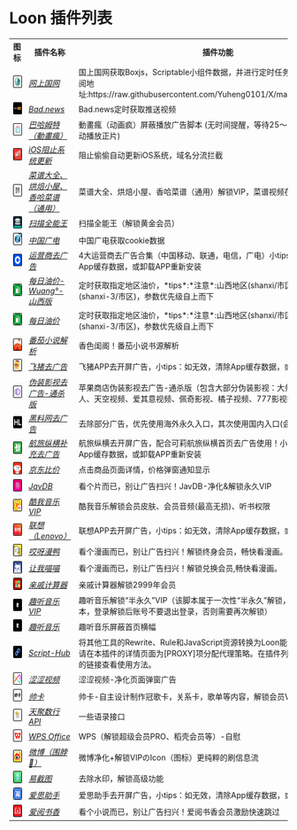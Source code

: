 # Loon 插件列表

<table>
<tr><th> 图标 </th> <th> 插件名称 </th> <th> 插件功能 </th> </tr >
<tr>
<tr ><td ><img src="https://raw.githubusercontent.com/W126-L/Tool/main/IconSet/108px/Guoshangguowang.png" alt="$alt" width="20" height="20" style="border: 1px solid #000;border-radius: 10%;" loading="lazy"></td><td><a href="loon://import?plugin=https://raw.githubusercontent.com/W126-L/Tool/master/Plugin/95598.plugin"><em>网上国网</em></a></td><td>国上国网获取Boxjs，Scriptable小组件数据，并进行定时任务の推送。BoxJs订阅地址:https://raw.githubusercontent.com/Yuheng0101/X/main/Tasks/boxjs.json</td></tr><tr ><td ><img src="https://raw.githubusercontent.com/W126-L/Tool/main/IconSet/108px/Bad_news.png" alt="$alt" width="20" height="20" style="border: 1px solid #000;border-radius: 10%;" loading="lazy"></td><td><a href="loon://import?plugin=https://raw.githubusercontent.com/W126-L/Tool/master/Plugin/Bad_news.plugin"><em>Bad.news</em></a></td><td>Bad.news定时获取推送视频</td></tr><tr ><td ><img src="https://raw.githubusercontent.com/W126-L/Tool/main/IconSet/108px/Bahamut.png" alt="$alt" width="20" height="20" style="border: 1px solid #000;border-radius: 10%;" loading="lazy"></td><td><a href="loon://import?plugin=https://raw.githubusercontent.com/W126-L/Tool/master/Plugin/Bahamut.plugin"><em>巴哈姆特（動畫瘋）</em></a></td><td>動畫瘋（动画疯）屏蔽播放广告脚本 (无时间提醒，等待25～30S即可，黑屏完自动播放正片)</td></tr><tr ><td ><img src="https://raw.githubusercontent.com/W126-L/Tool/main/IconSet/108px/NoUpdate.png" alt="$alt" width="20" height="20" style="border: 1px solid #000;border-radius: 10%;" loading="lazy"></td><td><a href="loon://import?plugin=https://raw.githubusercontent.com/W126-L/Tool/master/Plugin/BlockiOSUpdate.plugin"><em>iOS阻止系统更新</em></a></td><td>阻止偷偷自动更新iOS系统，域名分流拦截</td></tr><tr ><td ><img src="https://raw.githubusercontent.com/W126-L/Tool/main/IconSet/108px/CaiPu.png" alt="$alt" width="20" height="20" style="border: 1px solid #000;border-radius: 10%;" loading="lazy"></td><td><a href="loon://import?plugin=https://raw.githubusercontent.com/W126-L/Tool/master/Plugin/CaiPu-3.plugin"><em>菜谱大全、烘焙小屋、香哈菜谱（通用）</em></a></td><td>菜谱大全、烘焙小屋、香哈菜谱（通用）解锁VIP，菜谱视频在线观看</td></tr><tr ><td ><img src="https://raw.githubusercontent.com/W126-L/Tool/main/IconSet/108px/CamScanner.png" alt="$alt" width="20" height="20" style="border: 1px solid #000;border-radius: 10%;" loading="lazy"></td><td><a href="loon://import?plugin=https://raw.githubusercontent.com/W126-L/Tool/master/Plugin/CamScanner.plugin"><em>扫描全能王</em></a></td><td>扫描全能王（解锁黄金会员）</td></tr><tr ><td ><img src="https://raw.githubusercontent.com/W126-L/Tool/main/IconSet/108px/China-Broadnet.png" alt="$alt" width="20" height="20" style="border: 1px solid #000;border-radius: 10%;" loading="lazy"></td><td><a href="loon://import?plugin=https://raw.githubusercontent.com/W126-L/Tool/master/Plugin/China-Broadnet.plugin"><em>中国广电</em></a></td><td>中国广电获取cookie数据</td></tr><tr ><td ><img src="https://raw.githubusercontent.com/W126-L/Tool/main/IconSet/108px/China-Operator.png" alt="$alt" width="20" height="20" style="border: 1px solid #000;border-radius: 10%;" loading="lazy"></td><td><a href="loon://import?plugin=https://raw.githubusercontent.com/W126-L/Tool/master/Plugin/China-Operator.plugin"><em>运营商去广告</em></a></td><td>4大运营商去广告合集（中国移动、联通，电信，广电）小tips：如无效，清除App缓存数据，或卸载APP重新安装</td></tr><tr ><td ><img src="https://raw.githubusercontent.com/W126-L/Tool/main/IconSet/108px/Youjia.png" alt="$alt" width="20" height="20" style="border: 1px solid #000;border-radius: 10%;" loading="lazy"></td><td><a href="loon://import?plugin=https://raw.githubusercontent.com/W126-L/Tool/master/Plugin/Daily-oil-Wuang.plugin"><em>每日油价-Wuang°-山西版</em></a></td><td>定时获取指定地区油价，*tips*:*注意*:山西地区(shanxi/市区)，陕西地区(shanxi-3/市区)，参数优先级自上而下</td></tr><tr ><td ><img src="https://raw.githubusercontent.com/W126-L/Tool/main/IconSet/108px/Youjia.png" alt="$alt" width="20" height="20" style="border: 1px solid #000;border-radius: 10%;" loading="lazy"></td><td><a href="loon://import?plugin=https://raw.githubusercontent.com/W126-L/Tool/master/Plugin/Daily-oil.plugin"><em>每日油价</em></a></td><td>定时获取指定地区油价，*tips*:*注意*:山西地区(shanxi/市区)，陕西地区(shanxi-3/市区)，参数优先级自上而下</td></tr><tr ><td ><img src="https://raw.githubusercontent.com/W126-L/Tool/main/IconSet/108px/FanQie.png" alt="$alt" width="20" height="20" style="border: 1px solid #000;border-radius: 10%;" loading="lazy"></td><td><a href="loon://import?plugin=https://raw.githubusercontent.com/W126-L/Tool/master/Plugin/FanQie.plugin"><em>番茄小说解析</em></a></td><td>香色闺阁！番茄小说书源解析</td></tr><tr ><td ><img src="https://raw.githubusercontent.com/W126-L/Tool/main/IconSet/108px/Feizhu.png" alt="$alt" width="20" height="20" style="border: 1px solid #000;border-radius: 10%;" loading="lazy"></td><td><a href="loon://import?plugin=https://raw.githubusercontent.com/W126-L/Tool/master/Plugin/Feizhu.plugin"><em>飞猪去广告</em></a></td><td>飞猪APP去开屏广告，小tips：如无效，清除App缓存数据，或卸载APP重新安装</td></tr><tr ><td ><img src="https://raw.githubusercontent.com/W126-L/Tool/main/IconSet/108px/FreeVideo.png" alt="$alt" width="20" height="20" style="border: 1px solid #000;border-radius: 10%;" loading="lazy"></td><td><a href="loon://import?plugin=https://raw.githubusercontent.com/W126-L/Tool/master/Plugin/FreeVideo-NoAds.plugin"><em>伪装影视去广告-通杀版</em></a></td><td>苹果商店伪装影视去广告-通杀版（包含大部分伪装影视：大师兄影视、追剧达人、天空视频、爱其意视频、佩奇影视、橘子视频、777影视等…）</td></tr><tr ><td ><img src="https://raw.githubusercontent.com/W126-L/Tool/main/IconSet/108px/Heiliaowang.png" alt="$alt" width="20" height="20" style="border: 1px solid #000;border-radius: 10%;" loading="lazy"></td><td><a href="loon://import?plugin=https://raw.githubusercontent.com/W126-L/Tool/master/Plugin/HLW.plugin"><em>黑料网去广告</em></a></td><td>去除部分广告，优先使用海外永久入口，其次使用国内入口(会变动)，走代理</td></tr><tr ><td ><img src="https://raw.githubusercontent.com/W126-L/Tool/main/IconSet/108px/Hanglvzongheng.png" alt="$alt" width="20" height="20" style="border: 1px solid #000;border-radius: 10%;" loading="lazy"></td><td><a href="loon://import?plugin=https://raw.githubusercontent.com/W126-L/Tool/master/Plugin/Hanglvzongheng.plugin"><em>航旅纵横补充去广告</em></a></td><td>航旅纵横去开屏广告，配合可莉航旅纵横首页去广告使用！小tips：如无效，清除App缓存数据，或卸载APP重新安装</td></tr><tr ><td ><img src="https://raw.githubusercontent.com/W126-L/Tool/main/IconSet/108px/JD.png" alt="$alt" width="20" height="20" style="border: 1px solid #000;border-radius: 10%;" loading="lazy"></td><td><a href="loon://import?plugin=https://raw.githubusercontent.com/W126-L/Tool/master/Plugin/JD_price.plugin"><em>京东比价</em></a></td><td>点击商品页面详情，价格弹窗通知显示</td></tr><tr ><td ><img src="https://raw.githubusercontent.com/W126-L/Tool/main/IconSet/108px/JavDB.png" alt="$alt" width="20" height="20" style="border: 1px solid #000;border-radius: 10%;" loading="lazy"></td><td><a href="loon://import?plugin=https://raw.githubusercontent.com/W126-L/Tool/master/Plugin/JavDB.plugin"><em>JavDB</em></a></td><td>看个片而已，别让广告扫兴！JavDB-净化&解锁永久VIP</td></tr><tr ><td ><img src="https://raw.githubusercontent.com/W126-L/Tool/main/IconSet/108px/KuwoMusic-Pro.png" alt="$alt" width="20" height="20" style="border: 1px solid #000;border-radius: 10%;" loading="lazy"></td><td><a href="loon://import?plugin=https://raw.githubusercontent.com/W126-L/Tool/master/Plugin/KuwoMusic-VIP.plugin"><em>酷我音乐VIP</em></a></td><td>酷我音乐解锁会员皮肤、会员音频(最高无损)、听书权限</td></tr><tr ><td ><img src="https://raw.githubusercontent.com/W126-L/Tool/main/IconSet/108px/Lenovo.png" alt="$alt" width="20" height="20" style="border: 1px solid #000;border-radius: 10%;" loading="lazy"></td><td><a href="loon://import?plugin=https://raw.githubusercontent.com/W126-L/Tool/master/Plugin/Lenovo.plugin"><em>联想（Lenovo）</em></a></td><td>联想APP去开屏广告，小tips：如无效，清除App缓存数据，或卸载APP重新安装</td></tr><tr ><td ><img src="https://raw.githubusercontent.com/W126-L/Tool/main/IconSet/108px/ManYa.png" alt="$alt" width="20" height="20" style="border: 1px solid #000;border-radius: 10%;" loading="lazy"></td><td><a href="loon://import?plugin=https://raw.githubusercontent.com/W126-L/Tool/master/Plugin/ManYa.plugin"><em>哎呀漫鸭</em></a></td><td>看个漫画而已，别让广告扫兴！解锁终身会员，畅快看漫画。</td></tr><tr ><td ><img src="https://raw.githubusercontent.com/W126-L/Tool/main/IconSet/108px/Miaomiao.png" alt="$alt" width="20" height="20" style="border: 1px solid #000;border-radius: 10%;" loading="lazy"></td><td><a href="loon://import?plugin=https://raw.githubusercontent.com/W126-L/Tool/master/Plugin/Miaomiao.plugin"><em>让我喵喵</em></a></td><td>看个漫画而已，别让广告扫兴！解锁兑换会员,畅快看漫画。</td></tr><tr ><td ><img src="https://raw.githubusercontent.com/W126-L/Tool/main/IconSet/108px/Qinqijisuanqi.png" alt="$alt" width="20" height="20" style="border: 1px solid #000;border-radius: 10%;" loading="lazy"></td><td><a href="loon://import?plugin=https://raw.githubusercontent.com/W126-L/Tool/master/Plugin/Qqjsq.plugin"><em>亲戚计算器</em></a></td><td>亲戚计算器解锁2999年会员</td></tr><tr ><td ><img src="https://raw.githubusercontent.com/W126-L/Tool/main/IconSet/108px/QutingMusic.png" alt="$alt" width="20" height="20" style="border: 1px solid #000;border-radius: 10%;" loading="lazy"></td><td><a href="loon://import?plugin=https://raw.githubusercontent.com/W126-L/Tool/master/Plugin/QutingMusic-VIP.plugin"><em>趣听音乐VIP</em></a></td><td>趣听音乐解锁“半永久”VIP（该脚本属于一次性“半永久”解锁，解锁完即可关闭脚本，登录解锁后账号不要退出登录，否则需要再次解锁）</td></tr><tr ><td ><img src="https://raw.githubusercontent.com/W126-L/Tool/main/IconSet/108px/QutingMusic.png" alt="$alt" width="20" height="20" style="border: 1px solid #000;border-radius: 10%;" loading="lazy"></td><td><a href="loon://import?plugin=https://raw.githubusercontent.com/W126-L/Tool/master/Plugin/QutingMusic.plugin"><em>趣听音乐</em></a></td><td>趣听音乐屏蔽首页横幅</td></tr><tr ><td ><img src="https://raw.githubusercontent.com/luestr/IconResource/main/Other_icon/120px/Script-Hub.png" alt="$alt" width="20" height="20" style="border: 1px solid #000;border-radius: 10%;" loading="lazy"></td><td><a href="loon://import?plugin=https://script.hub/"><em>Script-Hub</em></a></td><td>将其他工具的Rewrite、Rule和JavaScript资源转换为Loon能识别的格式，使用前请在本插件的详情页面为[PROXY]项分配代理策略。在插件列表中点击此插件上的链接查看使用方法。</td></tr><tr ><td ><img src="https://raw.githubusercontent.com/W126-L/Tool/main/IconSet/108px/SeseVideo.png" alt="$alt" width="20" height="20" style="border: 1px solid #000;border-radius: 10%;" loading="lazy"></td><td><a href="loon://import?plugin=https://raw.githubusercontent.com/W126-L/Tool/master/Plugin/SeseVideo.plugin"><em>涩涩视频</em></a></td><td>涩涩视频-净化页面弹窗广告</td></tr><tr ><td ><img src="https://raw.githubusercontent.com/W126-L/Tool/main/IconSet/108px/ShuaiKa.png" alt="$alt" width="20" height="20" style="border: 1px solid #000;border-radius: 10%;" loading="lazy"></td><td><a href="loon://import?plugin=https://raw.githubusercontent.com/W126-L/Tool/master/Plugin/ShuaiKa.plugin"><em>帅卡</em></a></td><td>帅卡-自主设计制作冠歌卡，关系卡，歌单等内容，解锁会员VIP</td></tr><tr ><td ><img src="https://raw.githubusercontent.com/W126-L/Tool/main/IconSet/108px/Yan.png" alt="$alt" width="20" height="20" style="border: 1px solid #000;border-radius: 10%;" loading="lazy"></td><td><a href="loon://import?plugin=https://raw.githubusercontent.com/W126-L/Tool/master/Plugin/TianApi.plugin"><em>天聚数行API</em></a></td><td>一些语录接口</td></tr><tr ><td ><img src="https://raw.githubusercontent.com/W126-L/Tool/main/IconSet/108px/WPS.png" alt="$alt" width="20" height="20" style="border: 1px solid #000;border-radius: 10%;" loading="lazy"></td><td><a href="loon://import?plugin=https://raw.githubusercontent.com/W126-L/Tool/master/Plugin/WPS.plugin"><em>WPS Office</em></a></td><td>WPS（解锁超级会员PRO、稻壳会员等）-自慰</td></tr><tr ><td ><img src="https://raw.githubusercontent.com/W126-L/Tool/main/IconSet/108px/Weibo.png" alt="$alt" width="20" height="20" style="border: 1px solid #000;border-radius: 10%;" loading="lazy"></td><td><a href="loon://import?plugin=https://raw.githubusercontent.com/W126-L/Tool/master/Plugin/WeiBoVIP.plugin"><em>微博（围脖🧣）</em></a></td><td>微博净化+解锁VIPのIcon（图标）更纯粹的刷信息流</td></tr><tr ><td ><img src="https://raw.githubusercontent.com/W126-L/Tool/main/IconSet/108px/Yijietu.png" alt="$alt" width="20" height="20" style="border: 1px solid #000;border-radius: 10%;" loading="lazy"></td><td><a href="loon://import?plugin=https://raw.githubusercontent.com/W126-L/Tool/master/Plugin/YiJieTu.plugin"><em>易截图</em></a></td><td>去除水印，解锁高级功能</td></tr><tr ><td ><img src="https://raw.githubusercontent.com/W126-L/Tool/main/IconSet/108px/i4.png" alt="$alt" width="20" height="20" style="border: 1px solid #000;border-radius: 10%;" loading="lazy"></td><td><a href="loon://import?plugin=https://raw.githubusercontent.com/W126-L/Tool/master/Plugin/i4.plugin"><em>爱思助手</em></a></td><td>爱思助手去开屏广告，小tips：如无效，清除App缓存数据，或卸载APP重新安装</td></tr><tr ><td ><img src="https://raw.githubusercontent.com/W126-L/Tool/main/IconSet/108px/iFreeTime-Fang.png" alt="$alt" width="20" height="20" style="border: 1px solid #000;border-radius: 10%;" loading="lazy"></td><td><a href="loon://import?plugin=https://raw.githubusercontent.com/W126-L/Tool/master/Plugin/iFreeTime.plugin"><em>爱阅书香</em></a></td><td>看个小说而已，别让广告扫兴！爱阅书香会员激励快速跳过</td></tr>
</tr>
</table>